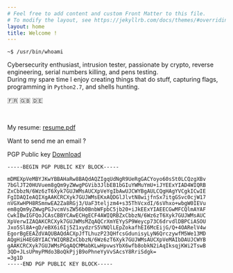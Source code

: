 ```yaml
---
# Feel free to add content and custom Front Matter to this file.
# To modify the layout, see https://jekyllrb.com/docs/themes/#overriding-theme-defaults
layout: home
title: Welcome !
---
```


`~$ /usr/bin/whoami`

Cybersecurity enthusiast, intrusion tester, passionate by crypto, reverse engineering, serial numbers killing, and pens testing.  
During my spare time I enjoy creating things that do stuff, capturing flags, programming in `Python2.7`, and shells hunting.  

:fr: :uk: :de:

<script src="https://www.hackthebox.eu/badge/278713"></script>
<br/>
<div data-iframe-width="150" data-iframe-height="270" data-share-badge-id="08d07212-1bec-4ebd-a543-66606625522e" data-share-badge-host="https://www.youracclaim.com"></div><script type="text/javascript" async src="//cdn.youracclaim.com/assets/utilities/embed.js"></script>
<div data-iframe-width="150" data-iframe-height="270" data-share-badge-id="286d862e-e0e5-4389-bf25-6317c4431308" data-share-badge-host="https://www.credly.com"></div><script type="text/javascript" async src="//cdn.credly.com/assets/utilities/embed.js"></script>

My resume: [resume.pdf](/assets/res/resume.pdf)  

Want to send me an email ?

PGP Public key [Download](Enzo&#32;Borel&#32;borelenzo@gmail.com&#32;&#40;0x97CA4EC650958CB0&#41;&#32;pub.asc)
```
-----BEGIN PGP PUBLIC KEY BLOCK-----

mDMEXpVeMBYJKwYBBAHaRw8BAQdAQZIgqUdNgR9UeRgGACYoyo60sSt0LCQzgXBv
7bGlJT20HUVuem8gQm9yZWwgPGVib3JlbEB1bGIuYWMuYmU+iJYEExYIAD4WIQRB
ZxCbbzN/6Wz6zT6Xyk7GUJWMsAUCXpVeYgIbAwUJCWYBgAULCQgHAgYVCgkICwIE
FgIDAQIeAQIXgAAKCRCXyk7GUJWMsEKxAQDGlJlvtN8wijfnSx7itgGSvc0cjW17
nVGXwHPH8RSmnwEA2Za8RGj3/UaF3teljzm4+s35ThVcxdI/6sVhxo+wbgW0IEVu
em8gQm9yZWwgPGJvcmVsZW56b0BnbWFpbC5jb20+iJkEExYIAEECGwMFCQlmAYAF
CwkIBwIGFQoJCAsCBBYCAwECHgECF4AWIQRBZxCbbzN/6Wz6zT6Xyk7GUJWMsAUC
XpVerwIZAQAKCRCXyk7GUJWMsMZqAQCrXmYEYySP9Weycp73C6drvdlDBPCiASOU
Jxo5Sl8A+gD/eBX6i6Ij5Z1xydzrS5VNQlLEpZokafhEI6McEijG/Q+4OARelV4w
EgorBgEEAZdVAQUBAQdACXpJfTLhuzP23QHfcsGdunisyLyN6QrczywfM5We13MD
AQgHiH4EGBYIACYWIQRBZxCbbzN/6Wz6zT6Xyk7GUJWMsAUCXpVeMAIbDAUJCWYB
gAAKCRCXyk7GUJWMsPGqAQCMMabKLwHpvwsYbX6wfb8obkN2iAqIksqjKWi2TswB
3QD+JLsUPmyPMdo3BoQkPjjB9oPhneYyVvSAcsY8RriSdgk=
=3g1D
-----END PGP PUBLIC KEY BLOCK-----
```

<!--
 _______________________________
|``--..__                       |
|        ``--..__               |
|                ``--..__       |
|                        ``--.  |
|                            |  |
|                            |  |
|                            |  |
|                            |  |
|                            |  |
|                            |  |
|                            |  |
|                         O= |  |
|                            |  |
|                            |  |
|                            |  |
|                            |  |
|                            |  |
|                            |  |
``--..__                     |  |
        ``--..__             |__|
                ``--..__     |
                        ``--.|
Backdoor conveniently left open for all those hackers who like taking a look at the source code
-->
